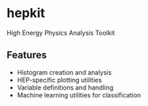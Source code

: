 # hepkit

High Energy Physics Analysis Toolkit

## Features
- Histogram creation and analysis
- HEP-specific plotting utilities
- Variable definitions and handling
- Machine learning utilities for classification

